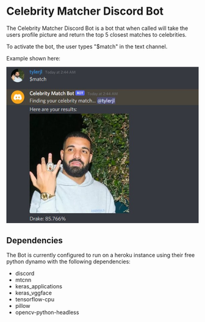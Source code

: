 ﻿# Celebrity Matcher Discord Bot

The Celebrity Matcher Discord Bot is a bot that when called will take the users profile picture and return the top 5 closest matches to celebrities.

To activate the bot, the user types "$match" in the text channel.

Example shown here:

![Screenshot of the bot in action, my profile picture is Drake and the bot returns Drake as a match.](DrakeExample.jpg)


## Dependencies

The Bot is currently configured to run on a heroku instance using their free python dynamo with the following dependencies:

- discord
- mtcnn
- keras_applications
- keras_vggface
- tensorflow-cpu
- pillow
- opencv-python-headless
